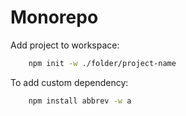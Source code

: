 # Monorepo

Add project to workspace:

```bash
    npm init -w ./folder/project-name
```

To add custom dependency:

```bash
    npm install abbrev -w a
```
